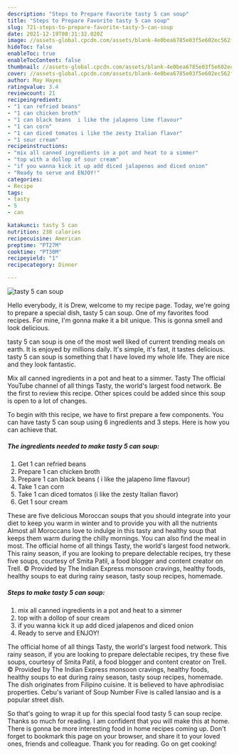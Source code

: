 ```yaml
---
description: "Steps to Prepare Favorite tasty 5 can soup"
title: "Steps to Prepare Favorite tasty 5 can soup"
slug: 721-steps-to-prepare-favorite-tasty-5-can-soup
date: 2021-12-19T08:31:32.020Z
image: //assets-global.cpcdn.com/assets/blank-4e0bea6785e03f5e602ec562f230caae08da540cada707380b4fe1bbebba43da.png
hideToc: false
enableToc: true
enableTocContent: false
thumbnail: //assets-global.cpcdn.com/assets/blank-4e0bea6785e03f5e602ec562f230caae08da540cada707380b4fe1bbebba43da.png
cover: //assets-global.cpcdn.com/assets/blank-4e0bea6785e03f5e602ec562f230caae08da540cada707380b4fe1bbebba43da.png
author: May Hayes
ratingvalue: 3.4
reviewcount: 21
recipeingredient:
- "1 can refried beans"
- "1 can chicken broth"
- "1 can black beans  i like the jalapeno lime flavour"
- "1 can corn"
- "1 can diced tomatos i like the zesty Italian flavor"
- "1 sour cream"
recipeinstructions:
- "mix all canned ingredients in a pot and heat to a simmer"
- "top with a dollop of sour cream"
- "if you wanna kick it up add diced jalapenos and diced onion"
- "Ready to serve and ENJOY!"
categories:
- Recipe
tags:
- tasty
- 5
- can

katakunci: tasty 5 can 
nutrition: 238 calories
recipecuisine: American
preptime: "PT27M"
cooktime: "PT30M"
recipeyield: "1"
recipecategory: Dinner

---
```



![tasty 5 can soup](//assets-global.cpcdn.com/assets/blank-4e0bea6785e03f5e602ec562f230caae08da540cada707380b4fe1bbebba43da.png)

Hello everybody, it is Drew, welcome to my recipe page. Today, we're going to prepare a special dish, tasty 5 can soup. One of my favorites food recipes. For mine, I'm gonna make it a bit unique. This is gonna smell and look delicious.

tasty 5 can soup is one of the most well liked of current trending meals on earth. It is enjoyed by millions daily. It's simple, it's fast, it tastes delicious. tasty 5 can soup is something that I have loved my whole life. They are nice and they look fantastic.

Mix all canned ingredients in a pot and heat to a simmer. Tasty The official YouTube channel of all things Tasty, the world&#39;s largest food network. Be the first to review this recipe. Other spices could be added since this soup is open to a lot of changes.


To begin with this recipe, we have to first prepare a few components. You can have tasty 5 can soup using 6 ingredients and 3 steps. Here is how you can achieve that.

<!--inarticleads1-->

##### The ingredients needed to make tasty 5 can soup:

1. Get 1 can refried beans
1. Prepare 1 can chicken broth
1. Prepare 1 can black beans ( i like the jalapeno lime flavour)
1. Take 1 can corn
1. Take 1 can diced tomatos (i like the zesty Italian flavor)
1. Get 1 sour cream


These are five delicious Moroccan soups that you should integrate into your diet to keep you warm in winter and to provide you with all the nutrients Almost all Moroccans love to indulge in this tasty and healthy soup that keeps them warm during the chilly mornings. You can also find the meal in most. The official home of all things Tasty, the world&#39;s largest food network. This rainy season, if you are looking to prepare delectable recipes, try these five soups, courtesy of Smita Patil, a food blogger and content creator on Trell. © Provided by The Indian Express monsoon cravings, healthy foods, healthy soups to eat during rainy season, tasty soup recipes, homemade. 

<!--inarticleads2-->

##### Steps to make tasty 5 can soup:

1. mix all canned ingredients in a pot and heat to a simmer
1. top with a dollop of sour cream
1. if you wanna kick it up add diced jalapenos and diced onion
1. Ready to serve and ENJOY!

The official home of all things Tasty, the world&#39;s largest food network. This rainy season, if you are looking to prepare delectable recipes, try these five soups, courtesy of Smita Patil, a food blogger and content creator on Trell. © Provided by The Indian Express monsoon cravings, healthy foods, healthy soups to eat during rainy season, tasty soup recipes, homemade. The dish originates from Filipino cuisine. It is believed to have aphrodisiac properties. Cebu&#39;s variant of Soup Number Five is called lansiao and is a popular street dish. 

So that's going to wrap it up for this special food tasty 5 can soup recipe. Thanks so much for reading. I am confident that you will make this at home. There is gonna be more interesting food in home recipes coming up. Don't forget to bookmark this page on your browser, and share it to your loved ones, friends and colleague. Thank you for reading. Go on get cooking!
